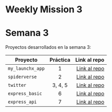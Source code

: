 # Weekly Mission 3
# Semana 3 

Proyectos desarrollados en la semana 3:

| Proyecto | Práctica | Link al repo |
| ------------- |:-------------:| -----:|
|`my_launchx_app`|1|[Link al repo](https://github.com/ikerismak/my-launchx-app.git)|
|`spiderverse`|2|[Link al repo](https://github.com/ikerismak/spiderverse.git)|
|`twitter`|3, 4, 5|[Link al repo](https://github.com/ikerismak/Twitter)|
|`express_basic`|6|[Link al repo](https://github.com/ikerismak/express_basic)|
|`express_api`|7|[Link al repo](https://github.com/ikerismak/Express_API)|
